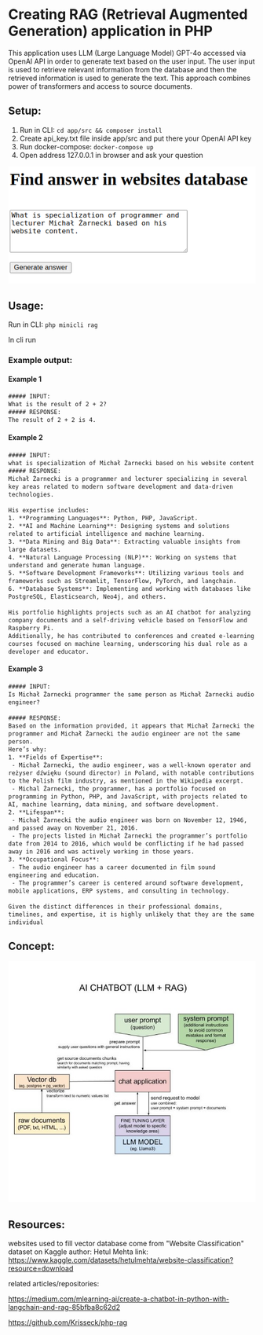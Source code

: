 # Creating RAG (Retrieval Augmented Generation) application in PHP

This application uses LLM (Large Language Model) GPT-4o accessed via OpenAI API in order to generate text based on the user input. 
The user input is used to retrieve relevant information from the database and then the retrieved information is used to generate the text.
This approach combines power of transformers and access to source documents.

## Setup:
1. Run in CLI: `cd app/src && composer install`
2. Create api_key.txt file inside app/src and put there your OpenAI API key
3. Run docker-compose: `docker-compose up`
4. Open address 127.0.0.1 in browser and ask your question

<img src="app_form.png" />

## Usage:

Run in CLI: `php minicli rag`

In cli run

### Example output:
#### Example 1
```
##### INPUT:
What is the result of 2 + 2?
##### RESPONSE:
The result of 2 + 2 is 4.
```

#### Example 2
```
##### INPUT: 
what is specialization of Michał Żarnecki based on his website content
##### RESPONSE:
Michał Żarnecki is a programmer and lecturer specializing in several key areas related to modern software development and data-driven technologies.
 
His expertise includes:
1. **Programming Languages**: Python, PHP, JavaScript.
2. **AI and Machine Learning**: Designing systems and solutions related to artificial intelligence and machine learning.
3. **Data Mining and Big Data**: Extracting valuable insights from large datasets. 
4. **Natural Language Processing (NLP)**: Working on systems that understand and generate human language. 
5. **Software Development Frameworks**: Utilizing various tools and frameworks such as Streamlit, TensorFlow, PyTorch, and langchain. 
6. **Database Systems**: Implementing and working with databases like PostgreSQL, Elasticsearch, Neo4j, and others.
 
His portfolio highlights projects such as an AI chatbot for analyzing company documents and a self-driving vehicle based on TensorFlow and Raspberry Pi.
Additionally, he has contributed to conferences and created e-learning courses focused on machine learning, underscoring his dual role as a developer and educator.
```

#### Example 3
```
##### INPUT: 
Is Michał Żarnecki programmer the same person as Michał Żarnecki audio engineer?

##### RESPONSE:
Based on the information provided, it appears that Michał Żarnecki the programmer and Michał Żarnecki the audio engineer are not the same person.
Here’s why:
1. **Fields of Expertise**:
 - Michał Żarnecki, the audio engineer, was a well-known operator and reżyser dźwięku (sound director) in Poland, with notable contributions to the Polish film industry, as mentioned in the Wikipedia excerpt.
 - Michal Żarnecki, the programmer, has a portfolio focused on programming in Python, PHP, and JavaScript, with projects related to AI, machine learning, data mining, and software development.
2. **Lifespan**:
 - Michał Żarnecki the audio engineer was born on November 12, 1946, and passed away on November 21, 2016.
 - The projects listed in Michał Żarnecki the programmer’s portfolio date from 2014 to 2016, which would be conflicting if he had passed away in 2016 and was actively working in those years. 
3. **Occupational Focus**:
 - The audio engineer has a career documented in film sound engineering and education.
 - The programmer’s career is centered around software development, mobile applications, ERP systems, and consulting in technology.

Given the distinct differences in their professional domains, timelines, and expertise, it is highly unlikely that they are the same individual
```

## Concept:
<img src="ai_chatbot_llm_rag.jpg" width="1000px"/>


## Resources:
websites used to fill vector database come from "Website Classification" dataset on Kaggle
author: Hetul Mehta
link: https://www.kaggle.com/datasets/hetulmehta/website-classification?resource=download

related articles/repositories:

https://medium.com/mlearning-ai/create-a-chatbot-in-python-with-langchain-and-rag-85bfba8c62d2

https://github.com/Krisseck/php-rag